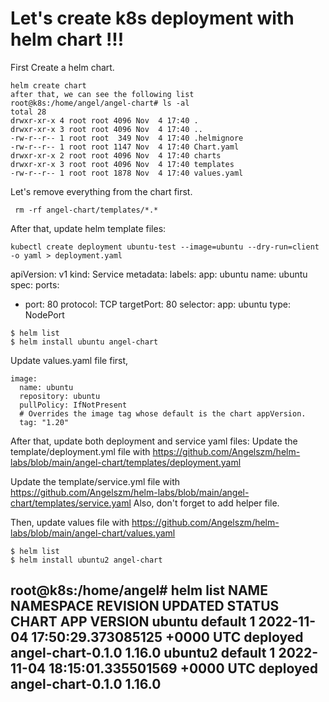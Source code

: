 # Let's create k8s deployment with helm chart !!! 


First Create a helm chart. 
```
helm create chart 
after that, we can see the following list
root@k8s:/home/angel/angel-chart# ls -al
total 28
drwxr-xr-x 4 root root 4096 Nov  4 17:40 .
drwxr-xr-x 3 root root 4096 Nov  4 17:40 ..
-rw-r--r-- 1 root root  349 Nov  4 17:40 .helmignore
-rw-r--r-- 1 root root 1147 Nov  4 17:40 Chart.yaml
drwxr-xr-x 2 root root 4096 Nov  4 17:40 charts
drwxr-xr-x 3 root root 4096 Nov  4 17:40 templates
-rw-r--r-- 1 root root 1878 Nov  4 17:40 values.yaml
```

Let's remove everything from the chart first. 
```
 rm -rf angel-chart/templates/*.*
```

After that, update helm template files: 
```
kubectl create deployment ubuntu-test --image=ubuntu --dry-run=client -o yaml > deployment.yaml
```
apiVersion: v1
kind: Service
metadata:
  labels:
    app: ubuntu
  name: ubuntu
spec:
  ports:
  - port: 80
    protocol: TCP
    targetPort: 80
  selector:
    app: ubuntu
  type: NodePort

```
$ helm list
$ helm install ubuntu angel-chart
```


Update values.yaml file first, 
```
image:
  name: ubuntu
  repository: ubuntu
  pullPolicy: IfNotPresent
  # Overrides the image tag whose default is the chart appVersion.
  tag: "1.20"
```

After that, update both deployment and service yaml files: 
Update the template/deployment.yml file with https://github.com/Angelszm/helm-labs/blob/main/angel-chart/templates/deployment.yaml


Update the template/service.yml file with https://github.com/Angelszm/helm-labs/blob/main/angel-chart/templates/service.yaml
Also, don't forget to add helper file. 


Then, update values file with https://github.com/Angelszm/helm-labs/blob/main/angel-chart/values.yaml


```
$ helm list
$ helm install ubuntu2 angel-chart
```


root@k8s:/home/angel# helm list
NAME   	NAMESPACE	REVISION	UPDATED                                	STATUS  	CHART            	APP VERSION
ubuntu 	default  	1       	2022-11-04 17:50:29.373085125 +0000 UTC	deployed	angel-chart-0.1.0	1.16.0
ubuntu2	default  	1       	2022-11-04 18:15:01.335501569 +0000 UTC	deployed	angel-chart-0.1.0	1.16.0
- 

